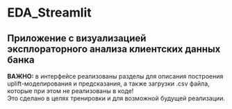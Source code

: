 # EDA_Streamlit

## Приложение с визуализацией эксплораторного анализа клиентских данных банка

**ВАЖНО:** в интерфейсе реализованы разделы для описания построения uplift-моделирования и предсказания, а также загрузки .csv файла, которые при этом не реализованы в коде! <br>
Это сделано в целях тренировки и для возможной будущей реализации.